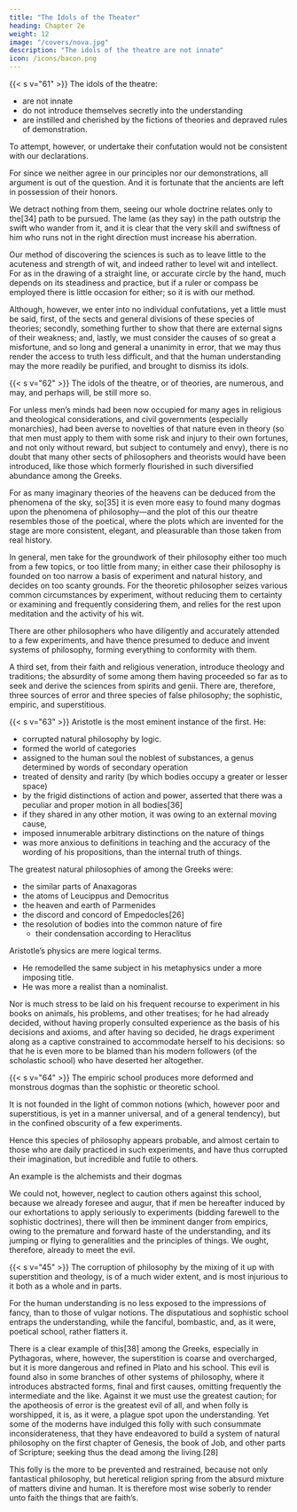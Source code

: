```yaml
---
title: "The Idols of the Theater"
heading: Chapter 2e
weight: 12
image: "/covers/nova.jpg"
description: "The idols of the theatre are not innate"
icon: /icons/bacon.png
---
```



{{< s v="61" >}} The idols of the theatre:
- are not innate
- do not introduce themselves secretly into the understanding
- are instilled and cherished by the fictions of theories and depraved rules of demonstration. 

To attempt, however, or undertake their confutation would not be consistent with our declarations. 

For since we neither agree in our principles nor our demonstrations, all argument is out of the question. And it is fortunate that the ancients are left in possession of their honors. 

We detract nothing from them, seeing our whole doctrine relates only to the[34] path to be pursued. The lame (as they say) in the path outstrip the swift who wander from it, and it is clear that the very skill and swiftness of him who runs not in the right direction must increase his aberration.

Our method of discovering the sciences is such as to leave little to the acuteness and strength of wit, and indeed rather to level wit and intellect. For as in the drawing of a straight line, or accurate circle by the hand, much depends on its steadiness and practice, but if a ruler or compass be employed there is little occasion for either; so it is with our method. 

Although, however, we enter into no individual confutations, yet a little must be said, first, of the sects and general divisions of these species of theories; secondly, something further to show that there are external signs of their weakness; and, lastly, we must consider the causes of so great a misfortune, and so long and general a unanimity in error, that we may thus render the access to truth less difficult, and that the human understanding may the more readily be purified, and brought to dismiss its idols.


{{< s v="62" >}} The idols of the theatre, or of theories, are numerous, and may, and perhaps will, be still more so.

For unless men’s minds had been now occupied for many ages in religious and theological considerations, and civil governments (especially monarchies), had been averse to novelties of that nature even in theory (so that men must apply to them with some risk and injury to their own fortunes, and not only without reward, but subject to contumely and envy), there is no doubt that many other sects of philosophers and theorists would have been introduced, like those which formerly flourished in such diversified abundance among the Greeks. 

For as many imaginary theories of the heavens can be deduced from the phenomena of the sky, so[35] it is even more easy to found many dogmas upon the phenomena of philosophy—and the plot of this our theatre resembles those of the poetical, where the plots which are invented for the stage are more consistent, elegant, and pleasurable than those taken from real history.

In general, men take for the groundwork of their philosophy either too much from a few topics, or too little from many; in either case their philosophy is founded on too narrow a basis of experiment and natural history, and decides on too scanty grounds. For the theoretic philosopher seizes various common circumstances by experiment, without reducing them to certainty or examining and frequently considering them, and relies for the rest upon meditation and the activity of his wit.

There are other philosophers who have diligently and accurately attended to a few experiments, and have thence presumed to deduce and invent systems of philosophy, forming everything to conformity with them.

A third set, from their faith and religious veneration, introduce theology and traditions; the absurdity of some among them having proceeded so far as to seek and derive the sciences from spirits and genii. There are, therefore, three sources of error and three species of false philosophy; the sophistic, empiric, and superstitious.


{{< s v="63" >}} Aristotle is the most eminent instance of the first. He:
- corrupted natural philosophy by logic.
- formed the world of categories
- assigned to the human soul the noblest of substances, a genus determined by words of secondary operation
- treated of density and rarity (by which bodies occupy a greater or lesser space)
- by the frigid distinctions of action and power, asserted that there was a peculiar and proper motion in all bodies[36]
- if they shared in any other motion, it was owing to an external moving cause, 
- imposed innumerable arbitrary distinctions on the nature of things
- was more anxious to definitions in teaching and the accuracy of the wording of his propositions, than the internal truth of things.

The greatest natural philosophies of <!-- And this is best shown by a comparison of his philosophy with the others of greatest repute among --> among the Greeks were:

- the similar parts of Anaxagoras
- the atoms of Leucippus and Democritus
- the heaven and earth of Parmenides
- the discord and concord of Empedocles[26]
- the resolution of bodies into the common nature of fire
  - their condensation according to Heraclitus

<!-- exhibit some sprinkling of natural philosophy, the nature of things, and experiment. -->

Aristotle’s physics are mere logical terms.
- He remodelled the same subject in his metaphysics under a more imposing title. 
- He was more a realist than a nominalist. 

Nor is much stress to be laid on his frequent recourse to experiment in his books on animals, his problems, and other treatises; for he had already decided, without having properly consulted experience as the basis of his decisions and axioms, and after having so decided, he drags experiment along as a captive constrained to accommodate herself to his decisions: so that he is even more to be blamed than his modern followers (of the scholastic school) who have deserted her altogether.


{{< s v="64" >}} The empiric school produces more deformed and monstrous dogmas than the sophistic or theoretic school.

It is not founded in the light of common notions (which, however poor and superstitious, is yet in a manner universal, and of a general tendency), but in the confined obscurity of a few experiments. 

Hence this species of philosophy appears probable, and almost certain to those who are daily practiced in such experiments, and have thus corrupted their imagination, but incredible and futile to others. 

An example is the alchemists and their dogmas<!-- ; it would be difficult to find another in this age, unless perhaps in the philosophy of Gilbert.[27] --> 

We could not, however, neglect to caution others against this school, because we already foresee and augur, that if men be hereafter induced by our exhortations to apply seriously to experiments (bidding farewell to the sophistic doctrines), there will then be imminent danger from empirics, owing to the premature and forward haste of the understanding, and its jumping or flying to generalities and the principles of things. We ought, therefore, already to meet the evil.


{{< s v="45" >}} The corruption of philosophy by the mixing of it up with superstition and theology, is of a much wider extent, and is most injurious to it both as a whole and in parts. 

For the human understanding is no less exposed to the impressions of fancy, than to those of vulgar notions. The disputatious and sophistic school entraps the understanding, while the fanciful, bombastic, and, as it were, poetical school, rather flatters it.

There is a clear example of this[38] among the Greeks, especially in Pythagoras, where, however, the superstition is coarse and overcharged, but it is more dangerous and refined in Plato and his school. This evil is found also in some branches of other systems of philosophy, where it introduces abstracted forms, final and first causes, omitting frequently the intermediate and the like. Against it we must use the greatest caution; for the apotheosis of error is the greatest evil of all, and when folly is worshipped, it is, as it were, a plague spot upon the understanding. Yet some of the moderns have indulged this folly with such consummate inconsiderateness, that they have endeavored to build a system of natural philosophy on the first chapter of Genesis, the book of Job, and other parts of Scripture; seeking thus the dead among the living.[28] 

This folly is the more to be prevented and restrained, because not only fantastical philosophy, but heretical religion spring from the absurd mixture of matters divine and human. It is therefore most wise soberly to render unto faith the things that are faith’s.

